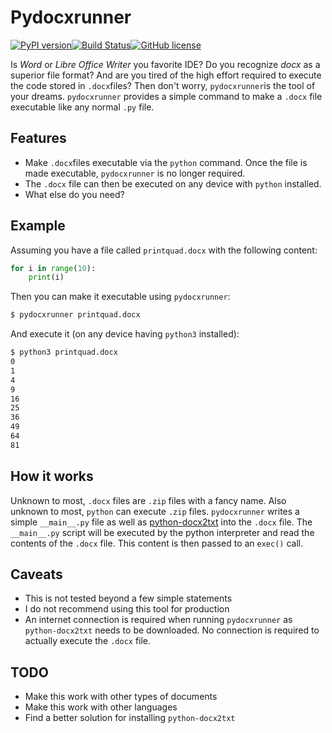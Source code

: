 # Pydocxrunner

[![PyPI version](https://badge.fury.io/py/pydocxrunner.svg)](https://badge.fury.io/py/pydocxrunner)[![Build Status](https://travis-ci.org/bennr01/pydocxrunner.svg?branch=master)](https://travis-ci.org/bennr01/pydocxrunner)[![GitHub license](https://img.shields.io/github/license/Naereen/StrapDown.js.svg)](https://github.com/Naereen/StrapDown.js/blob/master/LICENSE)

Is *Word* or *Libre Office Writer* you favorite IDE? Do you recognize *docx* as a superior file format? And are you tired of the high effort required to execute the code stored in `.docx`files? Then don't worry, `pydocxrunner`is the tool of your dreams. `pydocxrunner` provides a simple command to make a `.docx` file executable like any normal `.py` file.

## Features

- Make `.docx`files executable via the `python` command. Once the file is made executable, `pydocxrunner` is no longer required.
- The `.docx` file can then be executed on any device with `python` installed.
- What else do you need?



## Example

Assuming you have a file called `printquad.docx` with the following content:

```python
for i in range(10):
    print(i)
```



Then you can make it executable using `pydocxrunner`:

```sh
$ pydocxrunner printquad.docx
```

And execute it (on any device having `python3` installed):

```sh
$ python3 printquad.docx
0
1
4
9
16
25
36
49
64
81
```



## How it works

Unknown to most, `.docx` files are `.zip` files with a fancy name. Also unknown to most, `python` can execute `.zip` files. `pydocxrunner` writes a simple `__main__.py` file as well as [python-docx2txt](https://github.com/ankushshah89/python-docx2txt) into the `.docx` file. The `__main__.py` script will be executed by the python interpreter and read the contents of the `.docx` file. This content is then passed to an `exec()` call.

## Caveats

- This is not tested beyond a few simple statements
- I do not recommend using this  tool for production
- An internet connection is required when running `pydocxrunner` as `python-docx2txt` needs to be downloaded. No connection is required to actually execute the `.docx` file.



## TODO

- Make this work with other types of documents
- Make this work with other languages
- Find a better solution for installing `python-docx2txt`